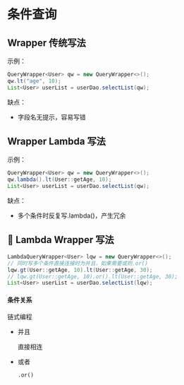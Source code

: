 # 条件查询

## Wrapper 传统写法

示例：

```java
QueryWrapper<User> qw = new QueryWrapper<>();
qw.lt("age", 10);
List<User> userList = userDao.selectList(qw);
```

缺点：

- 字段名无提示，容易写错

## Wrapper Lambda 写法

示例：

```java
QueryWrapper<User> qw = new QueryWrapper<>();
qw.lambda().lt(User::getAge, 10);
List<User> userList = userDao.selectList(qw);
```

缺点：

- 多个条件时反复写.lambda()，产生冗余

## 🌟 Lambda Wrapper 写法

```java
LambdaQueryWrapper<User> lqw = new QueryWrapper<>();
// 同时写多个条件直接连接时为并且，如果需要或则.or()
lqw.gt(User::getAge, 10).lt(User::getAge, 30);
// lqw.gt(User::getAge, 10).or().lt(User::getAge, 30);
List<User> userList = userDao.selectList(lqw);
```

#### 条件关系

链式编程

- 并且

  直接相连

- 或者

  `.or()`
